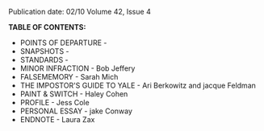 Publication date: 02/10
Volume 42, Issue 4

**TABLE OF CONTENTS:**
- POINTS OF DEPARTURE - 
- SNAPSHOTS - 
- STANDARDS - 
- MINOR INFRACTION - Bob Jeffery
- FALSEMEMORY - Sarah Mich
- THE IMPOSTOR'S GUIDE TO YALE - Ari Berkowitz and jacque Feldman
- PAINT & SWITCH - Haley Cohen
- PROFILE - Jess Cole
- PERSONAL ESSAY - jake Conway
- ENDNOTE - Laura Zax

